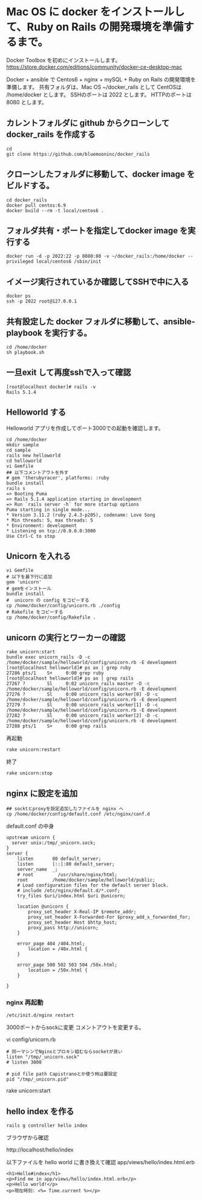 # Mac OS に docker をインストールして、Ruby on Rails の開発環境を準備するまで。

Docker Toolbox を初めにインストールします。
https://store.docker.com/editions/community/docker-ce-desktop-mac

Docker + ansible で Centos6  + nginx + mySQL + Ruby on Rails の開発環境を準備します。
共有フォルダは、Mac OS ~/docker_rails として CentOSは /home/docker とします。
SSHのポートは 2022 とします。
HTTPのポートは 8080 とします。

## カレントフォルダに github からクローンして docker_rails を作成する

```
cd
git clone https://github.com/bluemooninc/docker_rails
```

## クローンしたフォルダに移動して、docker image をビルドする。

```
cd docker_rails
docker pull centos:6.9
docker build --rm -t local/centos6 .
```

## フォルダ共有・ポートを指定してdocker image を実行する

```
docker run -d -p 2022:22 -p 8080:80 -v ~/docker_rails:/home/docker --privileged local/centos6 /sbin/init
```

## イメージ実行されているか確認してSSHで中に入る

```
docker ps
ssh -p 2022 root@127.0.0.1
```

## 共有設定した docker フォルダに移動して、ansible-playbook を実行する。

```
cd /home/docker
sh playbook.sh
```

## 一旦exit して再度sshで入って確認

```
[root@localhost docker]# rails -v
Rails 5.1.4
```

## Helloworld する

Helloworld アプリを作成してポート3000での起動を確認します。

```
cd /home/docker
mkdir sample
cd sample
rails new helloworld
cd helloworld
vi Gemfile
## 以下コメントアウトを外す
# gem 'therubyracer', platforms: :ruby
bundle install
rails s
=> Booting Puma
=> Rails 5.1.4 application starting in development
=> Run `rails server -h` for more startup options
Puma starting in single mode...
* Version 3.11.2 (ruby 2.4.3-p205), codename: Love Song
* Min threads: 5, max threads: 5
* Environment: development
* Listening on tcp://0.0.0.0:3000
Use Ctrl-C to stop
```

## Unicorn を入れる

```
vi Gemfile
# 以下を最下行に追加
gem 'unicorn'
# gemをインストール
bundle install
#  unicorn の config をコピーする
cp /home/docker/config/unicorn.rb ./config
# Rakefile をコピーする
cp /home/docker/config/Rakefile .
```

## unicorn の実行とワーカーの確認


```
rake unicorn:start
bundle exec unicorn_rails -D -c /home/docker/sample/helloworld/config/unicorn.rb -E development
[root@localhost helloworld]# ps ax | grep ruby
27286 pts/1    S+     0:00 grep ruby
[root@localhost helloworld]# ps ax | grep rails
27267 ?        Sl     0:02 unicorn_rails master -D -c /home/docker/sample/helloworld/config/unicorn.rb -E development
27276 ?        Sl     0:00 unicorn_rails worker[0] -D -c /home/docker/sample/helloworld/config/unicorn.rb -E development
27279 ?        Sl     0:00 unicorn_rails worker[1] -D -c /home/docker/sample/helloworld/config/unicorn.rb -E development
27282 ?        Sl     0:00 unicorn_rails worker[2] -D -c /home/docker/sample/helloworld/config/unicorn.rb -E development
27288 pts/1    S+     0:00 grep rails
```

再起動

```
rake unicorn:restart
```

終了

```
rake unicorn:stop
```

## nginx に設定を追加

```
## socktとproxyを設定追加したファイルを nginx へ
cp /home/docker/config/default.conf /etc/nginx/conf.d
```

default.conf の中身
```
upstream unicorn {
  server unix:/tmp/_unicorn.sock;
}
server {
    listen       80 default_server;
    listen       [::]:80 default_server;
    server_name  _;
    # root         /usr/share/nginx/html;
    root         /home/docker/sample/helloworld/public;
    # Load configuration files for the default server block.
    # include /etc/nginx/default.d/*.conf;
    try_files $uri/index.html $uri @unicorn;

    location @unicorn {
        proxy_set_header X-Real-IP $remote_addr;
        proxy_set_header X-Forwarded-For $proxy_add_x_forwarded_for;
        proxy_set_header Host $http_host;
        proxy_pass http://unicorn;
    }

    error_page 404 /404.html;
        location = /40x.html {
    }

    error_page 500 502 503 504 /50x.html;
        location = /50x.html {
    }

}
```

### nginx 再起動

```
/etc/init.d/nginx restart
```

3000ポートからsockに変更
コメントアウトを変更する。

vi config/unicorn.rb

```
# 同一マシンでNginxとプロキシ組むならsocketが良い
listen "/tmp/_unicorn.sock"
# listen 3000

# pid file path Capistranoとか使う時は要設定
pid "/tmp/_unicorn.pid"
```

rake unicorn:start

## hello index を作る

```
rails g controller hello index
```

ブラウザから確認

http://localhost/hello/index

以下ファイルを hello world に書き換えて確認
app/views/hello/index.html.erb

```
<h1>Hello#index</h1>
<p>Find me in app/views/hello/index.html.erb</p>
<p>Hello world!</p>
<p>現在時刻: <%= Time.current %></p>
```